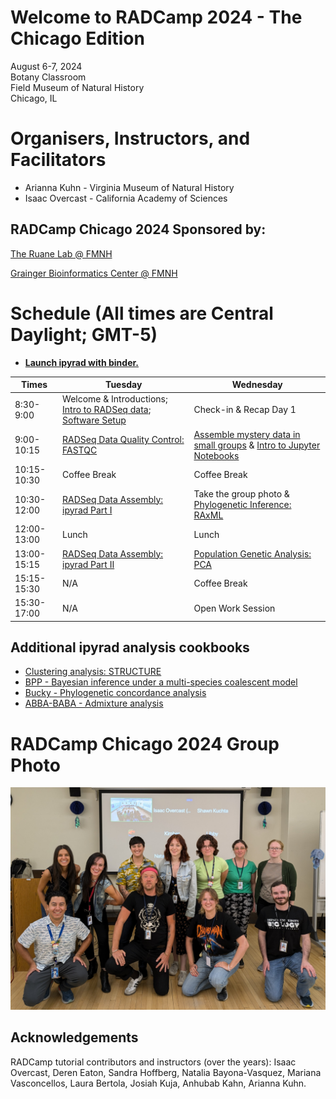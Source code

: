 # Welcome to RADCamp 2024 - The Chicago Edition

August 6-7, 2024  
Botany Classroom  
Field Museum of Natural History  
Chicago, IL  

# Organisers, Instructors, and Facilitators

  - Arianna Kuhn - Virginia Museum of Natural History
  - Isaac Overcast - California Academy of Sciences

## RADCamp Chicago 2024 Sponsored by:

[The Ruane Lab @ FMNH](https://sararuane.com/)

[Grainger Bioinformatics Center @ FMNH](https://www.fieldmuseum.org/department/grainger-bioinformatics-center)

# Schedule (All times are Central Daylight; GMT-5)

* [**Launch ipyrad with binder.**](https://mybinder.org/v2/gh/dereneaton/ipyrad/master)

Times        | Tuesday | Wednesday |
-----        | ------- | --------- |
8:30-9:00    | Welcome & Introductions; [Intro to RADSeq data](./radseq-intro); [Software Setup](setup_and_fastqc.md) | Check-in & Recap Day 1 |
9:00-10:15   | [RADSeq Data Quality Control: FASTQC](setup_and_fastqc.md) | [Assemble mystery data in small groups](mystery_data.md) & [Intro to Jupyter Notebooks](Jupyter_Notebook_Setup.md) |
10:15-10:30  | Coffee Break | Coffee Break |
10:30-12:00  | [RADSeq Data Assembly: ipyrad Part I](ipyrad_CLI_partI.md) | Take the group photo & [Phylogenetic Inference: RAxML](RAxML_API.md) |
12:00-13:00  | Lunch   | Lunch |
13:00-15:15  | [RADSeq Data Assembly: ipyrad Part II](ipyrad_CLI_partII.md) | [Population Genetic Analysis: PCA](PCA_API.md) |
15:15-15:30  | N/A | Coffee Break |
15:30-17:00  |  N/A | Open Work Session | 

## Additional ipyrad analysis cookbooks

* [Clustering analysis: STRUCTURE](05_STRUCTURE_API.md)
* [BPP - Bayesian inference under a multi-species coalescent model](https://nbviewer.jupyter.org/github/dereneaton/ipyrad/blob/master/tests/cookbook-bpp-species-delimitation.ipynb)
* [Bucky - Phylogenetic concordance analysis](https://nbviewer.jupyter.org/github/dereneaton/ipyrad/blob/master/tests/cookbook-bucky.ipynb)
* [ABBA-BABA - Admixture analysis](https://nbviewer.jupyter.org/github/dereneaton/ipyrad/blob/master/tests/cookbook-abba-baba.ipynb)

# RADCamp Chicago 2024 Group Photo

![jpg](images/RADCamp-Chicago2024.jpg)

## Acknowledgements
RADCamp tutorial contributors and instructors (over the years): Isaac Overcast, Deren Eaton,
Sandra Hoffberg, Natalia Bayona-Vasquez, Mariana Vasconcellos, Laura Bertola, Josiah Kuja, Anhubab Kahn,
Arianna Kuhn.
